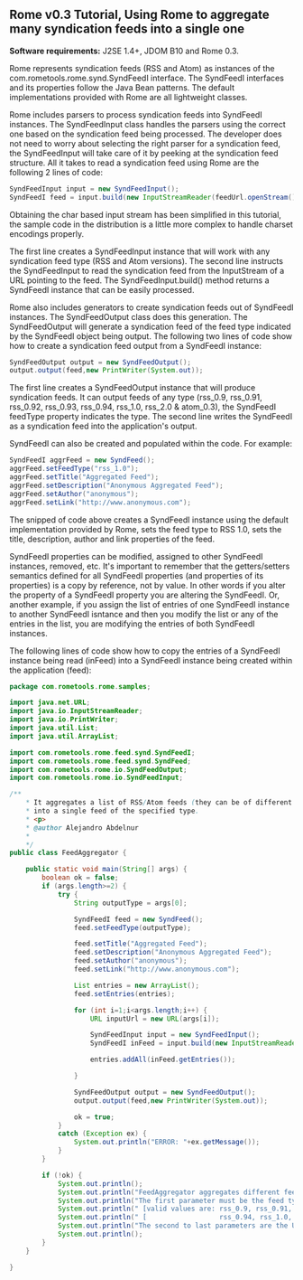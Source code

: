 ## Rome v0.3 Tutorial, Using Rome to aggregate many syndication feeds into a single one

**Software requirements:** J2SE 1.4+, JDOM B10 and Rome 0.3.

Rome represents syndication feeds (RSS and Atom) as instances of the
com.rometools.rome.synd.SyndFeedI interface. The SyndFeedI interfaces
and its properties follow the Java Bean patterns. The default
implementations provided with Rome are all lightweight classes.

Rome includes parsers to process syndication feeds into SyndFeedI
instances. The SyndFeedInput class handles the parsers using the correct
one based on the syndication feed being processed. The developer does
not need to worry about selecting the right parser for a syndication
feed, the SyndFeedInput will take care of it by peeking at the
syndication feed structure. All it takes to read a syndication feed
using Rome are the following 2 lines of code:

```java
SyndFeedInput input = new SyndFeedInput();
SyndFeedI feed = input.build(new InputStreamReader(feedUrl.openStream()));
```

Obtaining the char based input stream has been simplified in this
tutorial, the sample code in the distribution is a little more complex
to handle charset encodings properly.

The first line creates a SyndFeedInput instance that will work with any
syndication feed type (RSS and Atom versions). The second line instructs
the SyndFeedInput to read the syndication feed from the InputStream of a
URL pointing to the feed. The SyndFeedInput.build() method returns a
SyndFeedI instance that can be easily processed.

Rome also includes generators to create syndication feeds out of
SyndFeedI instances. The SyndFeedOutput class does this generation. The
SyndFeedOutput will generate a syndication feed of the feed type
indicated by the SyndFeedI object being output. The following two lines
of code show how to create a syndication feed output from a SyndFeedI
instance:

```java
SyndFeedOutput output = new SyndFeedOutput();
output.output(feed,new PrintWriter(System.out));
```

The first line creates a SyndFeedOutput instance that will produce
syndication feeds. It can output feeds of any type (rss_0.9, rss_0.91,
rss_0.92, rss_0.93, rss_0.94, rss_1.0, rss_2.0 & atom_0.3), the
SyndFeedI feedType property indicates the type. The second line writes
the SyndFeedI as a syndication feed into the application\'s output.

SyndFeedI can also be created and populated within the code. For
example:

```java
SyndFeedI aggrFeed = new SyndFeed();
aggrFeed.setFeedType("rss_1.0");
aggrFeed.setTitle("Aggregated Feed");
aggrFeed.setDescription("Anonymous Aggregated Feed");
aggrFeed.setAuthor("anonymous");
aggrFeed.setLink("http://www.anonymous.com");
```

The snipped of code above creates a SyndFeedI instance using the default
implementation provided by Rome, sets the feed type to RSS 1.0, sets the
title, description, author and link properties of the feed.

SyndFeedI properties can be modified, assigned to other SyndFeedI
instances, removed, etc. It\'s important to remember that the
getters/setters semantics defined for all SyndFeedI properties (and
properties of its properties) is a copy by reference, not by value. In
other words if you alter the property of a SyndFeedI property you are
altering the SyndFeedI. Or, another example, if you assign the list of
entries of one SyndFeedI instance to another SyndFeedI isntance and then
you modify the list or any of the entries in the list, you are modifying
the entries of both SyndFeedI instances.

The following lines of code show how to copy the entries of a SyndFeedI
instance being read (inFeed) into a SyndFeedI instance being created
within the application (feed):

```java
package com.rometools.rome.samples;

import java.net.URL;
import java.io.InputStreamReader;
import java.io.PrintWriter;
import java.util.List;
import java.util.ArrayList;

import com.rometools.rome.feed.synd.SyndFeedI;
import com.rometools.rome.feed.synd.SyndFeed;
import com.rometools.rome.io.SyndFeedOutput;
import com.rometools.rome.io.SyndFeedInput;

/**
    * It aggregates a list of RSS/Atom feeds (they can be of different types)
    * into a single feed of the specified type.
    * <p>
    * @author Alejandro Abdelnur
    *
    */
public class FeedAggregator {

    public static void main(String[] args) {
        boolean ok = false;
        if (args.length>=2) {
            try {
                String outputType = args[0];

                SyndFeedI feed = new SyndFeed();
                feed.setFeedType(outputType);

                feed.setTitle("Aggregated Feed");
                feed.setDescription("Anonymous Aggregated Feed");
                feed.setAuthor("anonymous");
                feed.setLink("http://www.anonymous.com");

                List entries = new ArrayList();
                feed.setEntries(entries);

                for (int i=1;i<args.length;i++) {
                    URL inputUrl = new URL(args[i]);

                    SyndFeedInput input = new SyndFeedInput();
                    SyndFeedI inFeed = input.build(new InputStreamReader(inputUrl.openStream()));

                    entries.addAll(inFeed.getEntries());

                }

                SyndFeedOutput output = new SyndFeedOutput();
                output.output(feed,new PrintWriter(System.out));

                ok = true;
            }
            catch (Exception ex) {
                System.out.println("ERROR: "+ex.getMessage());
            }
        }

        if (!ok) {
            System.out.println();
            System.out.println("FeedAggregator aggregates different feeds into a single one.");
            System.out.println("The first parameter must be the feed type for the aggregated feed.");
            System.out.println(" [valid values are: rss_0.9, rss_0.91, rss_0.92, rss_0.93, ]");
            System.out.println(" [                  rss_0.94, rss_1.0, rss_2.0 & atom_0.3  ]");
            System.out.println("The second to last parameters are the URLs of feeds to aggregate.");
            System.out.println();
        }
    }

}
```
